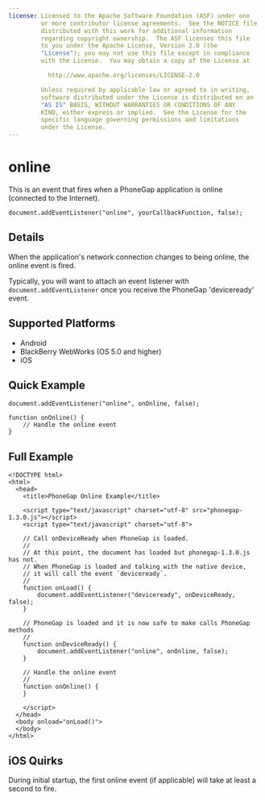 ```yaml
---
license: Licensed to the Apache Software Foundation (ASF) under one
         or more contributor license agreements.  See the NOTICE file
         distributed with this work for additional information
         regarding copyright ownership.  The ASF licenses this file
         to you under the Apache License, Version 2.0 (the
         "License"); you may not use this file except in compliance
         with the License.  You may obtain a copy of the License at

           http://www.apache.org/licenses/LICENSE-2.0

         Unless required by applicable law or agreed to in writing,
         software distributed under the License is distributed on an
         "AS IS" BASIS, WITHOUT WARRANTIES OR CONDITIONS OF ANY
         KIND, either express or implied.  See the License for the
         specific language governing permissions and limitations
         under the License.
---
```


online
===========

This is an event that fires when a PhoneGap application is online (connected to the Internet).

    document.addEventListener("online", yourCallbackFunction, false);

Details
-------

When the application's network connection changes to being online, the online event is fired.  

Typically, you will want to attach an event listener with `document.addEventListener` once you receive the PhoneGap 'deviceready' event.

Supported Platforms
-------------------

- Android
- BlackBerry WebWorks (OS 5.0 and higher)
- iOS

Quick Example
-------------

    document.addEventListener("online", onOnline, false);

    function onOnline() {
        // Handle the online event
    }

Full Example
------------

    <!DOCTYPE html>
    <html>
      <head>
        <title>PhoneGap Online Example</title>

        <script type="text/javascript" charset="utf-8" src="phonegap-1.3.0.js"></script>
        <script type="text/javascript" charset="utf-8">

        // Call onDeviceReady when PhoneGap is loaded.
        //
        // At this point, the document has loaded but phonegap-1.3.0.js has not.
        // When PhoneGap is loaded and talking with the native device,
        // it will call the event `deviceready`.
        //
        function onLoad() {
            document.addEventListener("deviceready", onDeviceReady, false);
        }

        // PhoneGap is loaded and it is now safe to make calls PhoneGap methods
        //
        function onDeviceReady() {
            document.addEventListener("online", onOnline, false);
        }

        // Handle the online event
        //
        function onOnline() {
        }

        </script>
      </head>
      <body onload="onLoad()">
      </body>
    </html>

iOS Quirks
--------------------------
During initial startup, the first online event (if applicable) will take at least a second to fire.
